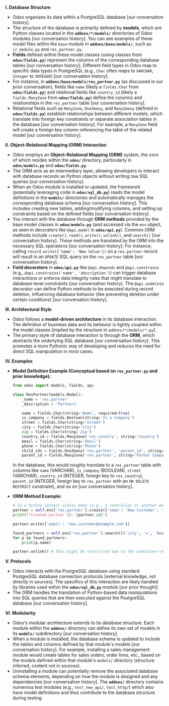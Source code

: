 **I. Database Structure**

- Odoo organizes its data within a PostgreSQL database [our conversation history].
- The structure of the database is primarily defined by **models**, which are Python classes located in the **`addons/*/models/`** directories of Odoo modules [our conversation history]. You can see examples of these model files within the `base` module in **`addons/base/models/`**, such as `ir_module.py` and `res_partner.py`.
- **Fields** defined within these model classes (using classes from **`odoo/fields.py`**) represent the columns of the corresponding database tables [our conversation history]. Different field types in Odoo map to specific data types in PostgreSQL (e.g., `Char` often maps to `VARCHAR`, `Integer` to `INTEGER`) [our conversation history].
- For instance, in **`addons/base/models/res_partner.py`** (as discussed in our prior conversation), fields like `name` (likely a `fields.Char` from **`odoo/fields.py`**) and relational fields like `country_id` (likely a `fields.Many2one` from **`odoo/fields.py`**) define the columns and relationships in the `res_partner` table [our conversation history].
- Relational fields such as `Many2one`, `One2many`, and `Many2many` (defined in **`odoo/fields.py`**) establish relationships between different models, which translate into foreign key constraints or separate association tables in the database [our conversation history]. For example, a `Many2one` field will create a foreign key column referencing the table of the related model [our conversation history].

**II. Object-Relational Mapping (ORM) Interaction**

- Odoo employs an **Object-Relational Mapping (ORM)** system, the core of which resides within the **`odoo/`** directory, particularly in **`odoo/models.py`** and **`odoo/fields.py`**.
- The ORM acts as an intermediary layer, allowing developers to interact with database records as Python objects without writing raw SQL queries [our conversation history].
- When an Odoo module is installed or updated, the framework (potentially leveraging code in **`odoo/sql_db.py`**) reads the model definitions in the **`models/`** directories and automatically manages the corresponding database schema [our conversation history]. This includes creating new tables, adding/modifying columns, and setting up constraints based on the defined fields [our conversation history].
- You interact with the database through **ORM methods** provided by the base model classes in **`odoo/models.py`** (and accessed via the `env` object, as seen in decorators like `@api.model` in **`odoo/api.py`**). Common ORM methods include `create()`, `read()`, `write()`, `unlink()`, and `search()` [our conversation history]. These methods are translated by the ORM into the necessary SQL operations [our conversation history]. For instance, calling `record.write({'name': 'New Value'})` on a `res.partner` record will result in an `UPDATE` SQL query on the `res_partner` table [our conversation history].
- **Field decorators** in **`odoo/api.py`** like `@api.depends` and `@api.constrains` (e.g., `@api.constrains('name', 'description')`) can trigger database interactions or enforce data integrity rules that might translate to database-level constraints [our conversation history]. The `@api.ondelete` decorator can define Python methods to be executed during record deletion, influencing database behavior (like preventing deletion under certain conditions) [our conversation history].

**III. Architectural Style**

- Odoo follows a **model-driven architecture** in its database interaction. The definition of business data and its behavior is tightly coupled within the model classes [implied by the structure in `addons/*/models/*.py`].
- The primary style of database interaction is through the **ORM**, which abstracts the underlying SQL database [our conversation history]. This promotes a more Pythonic way of developing and reduces the need for direct SQL manipulation in most cases.

**IV. Examples**

- **Model Definition Example (Conceptual based on `res_partner.py` and prior knowledge):**

  ```python
  from odoo import models, fields, api

  class ResPartner(models.Model):
      _name = 'res.partner'
      _description = 'Partners'

      name = fields.Char(string='Name', required=True)
      is_company = fields.Boolean(string='Is a Company')
      street = fields.Char(string='Street')
      city = fields.Char(string='City')
      zip = fields.Char(string='Zip')
      country_id = fields.Many2one('res.country', string='Country')
      email = fields.Char(string='Email')
      phone = fields.Char(string='Phone')
      child_ids = fields.One2many('res.partner', 'parent_id', string='Contacts')
      parent_id = fields.Many2one('res.partner', string='Parent Company', ondelete='restrict')
  ```

  In the database, this would roughly translate to a `res_partner` table with columns like `name` (VARCHAR), `is_company` (BOOLEAN), `street` (VARCHAR), `country_id` (INTEGER, foreign key to `res_country`), `parent_id` (INTEGER, foreign key to `res_partner` with an `ON DELETE RESTRICT` constraint), and so on [our conversation history].

- **ORM Method Example:**

  ```python
  # In a Python context within Odoo (e.g., a controller or another model method)
  partner = self.env['res.partner'].create({'name': 'New Customer', 'is_company': False})
  print(f"Created partner ID: {partner.id}")

  partner.write({'email': 'new.customer@example.com'})

  found_partners = self.env['res.partner'].search([('city', '=', 'New York')])
  for p in found_partners:
      print(p.name)

  partner.unlink() # This might be restricted due to the ondelete='restrict' on parent_id
  ```

**V. Protocols**

- Odoo interacts with the PostgreSQL database using standard PostgreSQL database connection protocols [external knowledge, not directly in sources]. The specifics of this interaction are likely handled by libraries used within the **`odoo/sql_db.py`** module [our prior thought].
- The ORM handles the translation of Python-based data manipulations into SQL queries that are then executed against the PostgreSQL database [our conversation history].

**VI. Modularity**

- Odoo's modular architecture extends to its database structure. Each module within the **`addons/`** directory can define its own set of models in its **`models/`** subdirectory [our conversation history].
- When a module is installed, the database schema is updated to include the tables and columns defined by that module's models [our conversation history]. For example, installing a sales management module would create tables for sales orders, order lines, etc., based on the models defined within that module's `models/` directory (structure inferred, content not in sources).
- Uninstalling a module can potentially remove the associated database schema elements, depending on how the module is designed and any dependencies [our conversation history]. The **`addons/`** directory contains numerous test modules (e.g., `test_new_api/`, `test_http/`) which also have model definitions and thus contribute to the database structure during testing.

